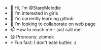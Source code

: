 - 👋 Hi, I’m @StareMelodie
- 👀 I’m interested in girls
- 🌱 I’m currently learning github
- 💞️ I’m looking to collaborate on web page
- 📫 How to reach me - just call me!
- 😄 Pronouns: ziomek
- ⚡ Fun fact: I don't eate butter. :(

<!---
StareMelodie/StareMelodie is a ✨ special ✨ repository because its `README.md` (this file) appears on your GitHub profile.
You can click the Preview link to take a look at your changes.
--->
